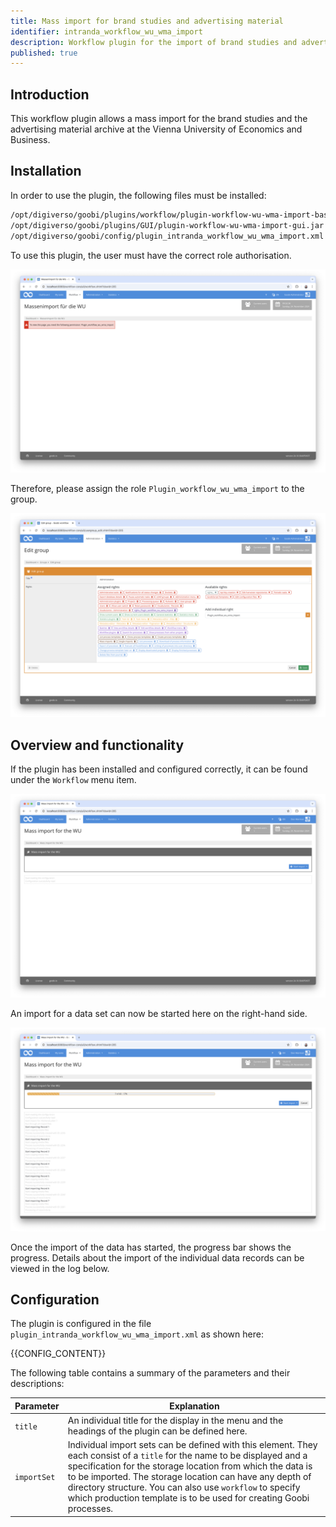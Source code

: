 ```yaml
---
title: Mass import for brand studies and advertising material
identifier: intranda_workflow_wu_wma_import
description: Workflow plugin for the import of brand studies and advertising material at WU Vienna
published: true
---
```


## Introduction
This workflow plugin allows a mass import for the brand studies and the advertising material archive at the Vienna University of Economics and Business.

## Installation
In order to use the plugin, the following files must be installed:

```bash
/opt/digiverso/goobi/plugins/workflow/plugin-workflow-wu-wma-import-base.jar
/opt/digiverso/goobi/plugins/GUI/plugin-workflow-wu-wma-import-gui.jar
/opt/digiverso/goobi/config/plugin_intranda_workflow_wu_wma_import.xml
```

To use this plugin, the user must have the correct role authorisation.

![The plugin cannot be used without correct authorisation](screen1_en.png)

Therefore, please assign the role `Plugin_workflow_wu_wma_import` to the group.

![Correctly assigned role for users](screen2_en.png)


## Overview and functionality
If the plugin has been installed and configured correctly, it can be found under the `Workflow` menu item.

![User interface of the plugin](screen3_en.png)

An import for a data set can now be started here on the right-hand side.

![Started import](screen4_en.png)

Once the import of the data has started, the progress bar shows the progress. Details about the import of the individual data records can be viewed in the log below.


## Configuration
The plugin is configured in the file `plugin_intranda_workflow_wu_wma_import.xml` as shown here:

{{CONFIG_CONTENT}}

The following table contains a summary of the parameters and their descriptions:

Parameter               | Explanation
------------------------|------------------------------------
`title`                 | An individual title for the display in the menu and the headings of the plugin can be defined here.
`importSet`             | Individual import sets can be defined with this element. They each consist of a `title` for the name to be displayed and a specification for the storage location from which the data is to be imported. The storage location can have any depth of directory structure. You can also use `workflow` to specify which production template is to be used for creating Goobi processes.
